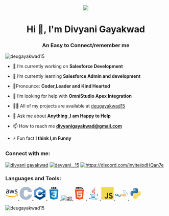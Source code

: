<div align="center">
  <img height="200" src="https://i.imgflip.com/65efzo.gif"  />
</div>

###
<h1 align="center">Hi 👋, I'm Divyani Gayakwad</h1>
<h3 align="center">An Easy to Connect/remember me</h3>

<p align="left"> <img src="https://komarev.com/ghpvc/?username=deugayakwad15&label=Profile%20views&color=0e75b6&style=flat" alt="deugayakwad15" /> </p>

- 🔭 I’m currently working on **Salesforce Development**

- 🌱 I’m currently learning **Salesforce Admin and development**

- 👯Pronounce: **Coder,Leader and Kind Hearted**

- 🤝 I’m looking for help with **OmniStudio Apex Integration**

- 👨‍💻 All of my projects are available at [deugayakwad15](deugayakwad15)

- 💬 Ask me about **Anything ,I am Happy to Help**

- 📫 How to reach me **divyanigayakwad@gmail.com**

- ⚡ Fun fact **I think I,m Funny**

<h3 align="left">Connect with me:</h3>
<p align="left">
<a href="https://linkedin.com/in/divyani gayakwad" target="blank"><img align="center" src="https://raw.githubusercontent.com/rahuldkjain/github-profile-readme-generator/master/src/images/icons/Social/linked-in-alt.svg" alt="divyani gayakwad" height="30" width="40" /></a>
<a href="https://instagram.com/devyani__15" target="blank"><img align="center" src="https://raw.githubusercontent.com/rahuldkjain/github-profile-readme-generator/master/src/images/icons/Social/instagram.svg" alt="devyani__15" height="30" width="40" /></a>
<a href="https://discord.gg/https://discord.com/invite/pdHQan7e" target="blank"><img align="center" src="https://raw.githubusercontent.com/rahuldkjain/github-profile-readme-generator/master/src/images/icons/Social/discord.svg" alt="https://discord.com/invite/pdHQan7e" height="30" width="40" /></a>
</p>

<h3 align="left">Languages and Tools:</h3>
<p align="left"> <a href="(https://login.salesforce.com/)" target="_blank" rel="noreferrer"> <img src="https://raw.githubusercontent.com/devicons/devicon/master/icons/amazonwebservices/amazonwebservices-original-wordmark.svg" alt="aws" width="40" height="40"/> </a> <a href="https://www.cprogramming.com/" target="_blank" rel="noreferrer"> <img src="https://raw.githubusercontent.com/devicons/devicon/master/icons/c/c-original.svg" alt="c" width="40" height="40"/> </a> <a href="https://www.w3schools.com/cpp/" target="_blank" rel="noreferrer"> <img src="https://raw.githubusercontent.com/devicons/devicon/master/icons/cplusplus/cplusplus-original.svg" alt="cplusplus" width="40" height="40"/> </a> <a href="https://www.w3schools.com/css/" target="_blank" rel="noreferrer"> <img src="https://raw.githubusercontent.com/devicons/devicon/master/icons/css3/css3-original-wordmark.svg" alt="css3" width="40" height="40"/> </a> <a href="https://git-scm.com/" target="_blank" rel="noreferrer"> <img src="https://www.vectorlogo.zone/logos/git-scm/git-scm-icon.svg" alt="git" width="40" height="40"/> </a> <a href="https://www.w3.org/html/" target="_blank" rel="noreferrer"> <img src="https://raw.githubusercontent.com/devicons/devicon/master/icons/html5/html5-original-wordmark.svg" alt="html5" width="40" height="40"/> </a> <a href="https://www.java.com" target="_blank" rel="noreferrer"> <img src="https://raw.githubusercontent.com/devicons/devicon/master/icons/java/java-original.svg" alt="java" width="40" height="40"/> </a> <a href="https://developer.mozilla.org/en-US/docs/Web/JavaScript" target="_blank" rel="noreferrer"> <img src="https://raw.githubusercontent.com/devicons/devicon/master/icons/javascript/javascript-original.svg" alt="javascript" width="40" height="40"/> </a> <a href="https://www.mysql.com/" target="_blank" rel="noreferrer"> <img src="https://raw.githubusercontent.com/devicons/devicon/master/icons/mysql/mysql-original-wordmark.svg" alt="mysql" width="40" height="40"/> </a> <a href="https://www.python.org" target="_blank" rel="noreferrer"> <img src="https://raw.githubusercontent.com/devicons/devicon/master/icons/python/python-original.svg" alt="python" width="40" height="40"/> </a> </p>

<p><img align="left" src="https://github-readme-stats.vercel.app/api/top-langs?username=deugayakwad15&show_icons=true&locale=en&layout=compact" alt="deugayakwad15" /></p>


